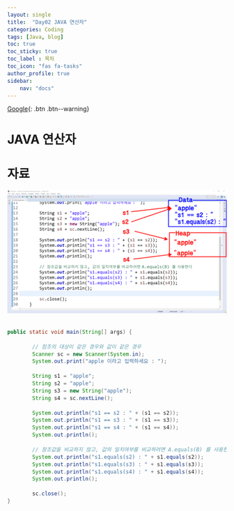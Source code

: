 ```yaml
---
layout: single
title:  "Day02 JAVA 연산자"
categories: Coding
tags: [Java, blog]
toc: true
toc_sticky: true
toc_label : 목차
toc_icon: "fas fa-tasks"
author_profile: true
sidebar:
	nav: "docs"
---
```

[Google](https://google.com){: .btn .btn--warning}


# JAVA 연산자

# 자료
![day02_String_equals_operator](../images/2023-03-15-day002/day02_String_equals_operator.png)


```java

public static void main(String[] args) {
		
		// 참조의 대상이 같은 경우와 값이 같은 경우
		Scanner sc = new Scanner(System.in);
		System.out.print("apple 이라고 입력하세요 : ");
		
		String s1 = "apple";
		String s2 = "apple";
		String s3 = new String("apple");
		String s4 = sc.nextLine();
		
		System.out.println("s1 == s2 : " + (s1 == s2));
		System.out.println("s1 == s3 : " + (s1 == s3));
		System.out.println("s1 == s4 : " + (s1 == s4));
		System.out.println();
		
		// 참조값을 비교하지 않고, 값의 일치여부를 비교하려면 A.equals(B) 를 사용한다
		System.out.println("s1.equals(s2) : " + s1.equals(s2));
		System.out.println("s1.equals(s3) : " + s1.equals(s3));
		System.out.println("s1.equals(s4) : " + s1.equals(s4));
		System.out.println();
		
		sc.close();
}
